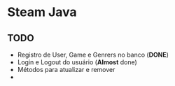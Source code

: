 # Steam Java
## TODO
- Registro de User, Game e Genrers no banco (**DONE**)
- Login e Logout do usuário (**Almost** done)
- Métodos para atualizar e remover
-
